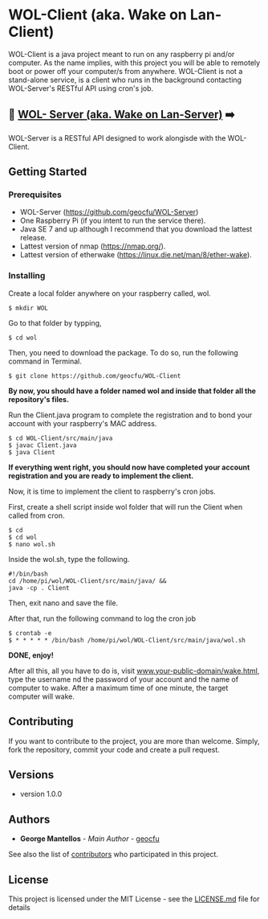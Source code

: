 # WOL-Client (aka. Wake on Lan-Client)

WOL-Client is a java project meant to run on any raspberry pi and/or computer. As the name implies, with this project you will be able to remotely boot or power off your computer/s from anywhere. WOL-Client is not a stand-alone service, is a client who runs in the background contacting WOL-Server's RESTful API using cron's job.

## :satellite: [WOL- Server (aka. Wake on Lan-Server)](https://github.com/geocfu/WOL-Server) :arrow_right:

WOL-Server is a RESTful API designed to work alongisde with the WOL-Client.  

## Getting Started  

### Prerequisites

- WOL-Server (https://github.com/geocfu/WOL-Server)
- One Raspberry Pi (if you intent to run the service there).
- Java SE 7 and up although I recommend that you download the lattest release.
- Lattest version of nmap (https://nmap.org/).
- Lattest version of etherwake (https://linux.die.net/man/8/ether-wake).


### Installing  

Create a local folder anywhere on your raspberry called, wol.
```
$ mkdir WOL
```
Go to that folder by typping,
```
$ cd wol
```
Then, you need to download the package. To do so, run the following command
in Terminal.  
```
$ git clone https://github.com/geocfu/WOL-Client
```
 **By now, you should have a folder named wol and inside that folder all the repository's files.**

 Run the Client.java program to complete the registration and to bond your account with your raspberry's MAC address.  
```
$ cd WOL-Client/src/main/java
$ javac Client.java
$ java Client
```
**If everything went right, you should now have completed your account registration and you are ready to implement the client.**

 Now, it is time to implement the client to raspberry's cron jobs.  

 First, create a shell script inside wol folder that will run the Client when called from cron.
 ```
 $ cd
 $ cd wol
 $ nano wol.sh
 ```
 Inside the wol.sh, type the following.

 ```
 #!/bin/bash
 cd /home/pi/wol/WOL-Client/src/main/java/ &&
 java -cp . Client
 ```
 Then, exit nano and save the file.  

 After that, run the following command to log the cron job
 ```
 $ crontab -e
 $ * * * * * /bin/bash /home/pi/wol/WOL-Client/src/main/java/wol.sh
 ```

 **DONE, enjoy!**  

 After all this, all you have to do is, visit www.your-public-domain/wake.html, type the username nd the password of your account and the name of computer to wake. After a maximum time of one minute, the target computer will wake.

## Contributing

If you want to contribute to the project, you are more than welcome. Simply, fork the repository, commit your code and create a pull request.

## Versions
  - version 1.0.0

## Authors

* **George Mantellos** - *Main Author* - [geocfu](https://github.com/geocfu)

See also the list of [contributors](https://github.com/geocfu/WOL/contributors) who participated in this project.

## License

This project is licensed under the MIT License - see the [LICENSE.md](LICENSE) file for details
